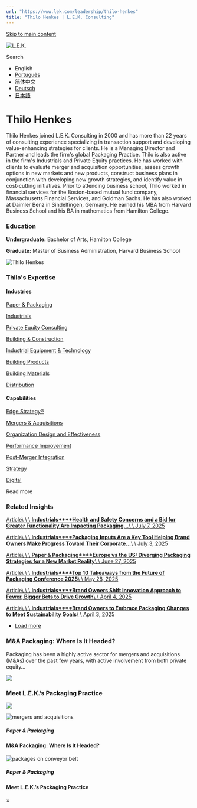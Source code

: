 ```yaml
---
url: "https://www.lek.com/leadership/thilo-henkes"
title: "Thilo Henkes | L.E.K. Consulting"
---
```


[Skip to main content](https://www.lek.com/leadership/thilo-henkes#main-content)

[![L.E.K.](https://www.lek.com/themes/lek/images/new-logo.svg)](https://www.lek.com/ "L.E.K.")

Search

- English
- [Português](https://www.lek.com/pt-br/lek-brazil)
- [简体中文](https://www.lek.com/zh-hant/lek-china)
- [Deutsch](https://www.lek.com/de/leadership/thilo-henkes)
- [日本語](https://www.lek.com/ja/lek-japan)

# Thilo Henkes

Thilo Henkes joined L.E.K. Consulting in 2000 and has more than 22 years of consulting experience specializing in transaction support and developing value-enhancing strategies for clients. He is a Managing Director and Partner and leads the firm's global Packaging Practice. Thilo is also active in the firm's Industrials and Private Equity practices. He has worked with clients to evaluate merger and acquisition opportunities, assess growth options in new markets and new products, construct business plans in conjunction with developing new growth strategies, and identify value in cost-cutting initiatives. Prior to attending business school, Thilo worked in financial services for the Boston-based mutual fund company, Massachusetts Financial Services, and Goldman Sachs. He has also worked at Daimler Benz in Sindelfingen, Germany. He earned his MBA from Harvard Business School and his BA in mathematics from Hamilton College.

### Education

**Undergraduate:** Bachelor of Arts, Hamilton College

**Graduate:** Master of Business Administration, Harvard Business School

![Thilo Henkes](https://www.lek.com/sites/default/files/profile-images/LEK_Leader_Profile_Thilo_Henkes.jpg)

### Thilo's Expertise

#### Industries

[Paper & Packaging](https://www.lek.com/industries/industrials/paper-and-packaging)

[Industrials](https://www.lek.com/industries/industrials)

[Private Equity Consulting](https://www.lek.com/industries/private-equity-pe)

[Building & Construction](https://www.lek.com/industries/building-construction)

[Industrial Equipment & Technology](https://www.lek.com/industries/industrials/industrial-equipment-technology)

[Building Products](https://www.lek.com/industries/building-construction/building-products)

[Building Materials](https://www.lek.com/industries/building-construction/building-materials)

[Distribution](https://www.lek.com/industries/building-construction/distribution)

#### Capabilities

[Edge Strategy®](https://www.lek.com/capabilities/strategy/edge-strategyr)

[Mergers & Acquisitions](https://www.lek.com/capabilities/mergers-acquisitions)

[Organization Design and Effectiveness](https://www.lek.com/capabilities/organizational-strategy)

[Performance Improvement](https://www.lek.com/capabilities/performance-improvement)

[Post-Merger Integration](https://www.lek.com/capabilities/organizational-strategy/post-merger-integration-pmi)

[Strategy](https://www.lek.com/capabilities/strategy)

[Digital](https://www.lek.com/capabilities/digital)

Read more

### Related Insights

[Article\\
\\
\\
**Industrials****Health and Safety Concerns and a Bid for Greater Functionality Are Impacting Packaging…**\\
\\
July 7, 2025](https://www.lek.com/insights/ind/us/ar/health-and-safety-concerns-and-bid-greater-functionality-are-impacting-packaging)

[Article\\
\\
\\
**Industrials****Packaging Inputs Are a Key Tool Helping Brand Owners Make Progress Toward Their Corporate…**\\
\\
July 3, 2025](https://www.lek.com/insights/ind/us/ar/packaging-inputs-are-key-tool-helping-brand-owners-make-progress-toward-their)

[Article\\
\\
\\
**Paper & Packaging****Europe vs the US: Diverging Packaging Strategies for a New Market Reality**\\
\\
June 27, 2025](https://www.lek.com/insights/ind/global/ar/europe-vs-us-diverging-packaging-strategies-new-market-reality)

[Article\\
\\
\\
**Industrials****Top 10 Takeaways from the Future of Packaging Conference 2025**\\
\\
May 28, 2025](https://www.lek.com/insights/ind/us/ar/top-10-takeaways-future-packaging-conference-2025)

[Article\\
\\
\\
**Industrials****Brand Owners Shift Innovation Approach to Fewer, Bigger Bets to Drive Growth**\\
\\
April 4, 2025](https://www.lek.com/insights/ind/us/ar/brand-owners-shift-innovation-approach-fewer-bigger-bets-drive-growth)

[Article\\
\\
\\
**Industrials****Brand Owners to Embrace Packaging Changes to Meet Sustainability Goals**\\
\\
April 3, 2025](https://www.lek.com/insights/ind/us/ar/brand-owners-embrace-packaging-changes-meet-sustainability-goals)

- [Load more](https://www.lek.com/leadership/thilo-henkes?page=1 "Load more items")

### M&A Packaging: Where Is It Headed?

Packaging has been a highly active sector for mergers and acquisitions (M&As) over the past few years, with active involvement from both private equity…


![](https://fast.wistia.com/embed/medias/02gbcqtfcm/swatch)

### Meet L.E.K.’s Packaging Practice

![](https://fast.wistia.com/embed/medias/r0ma2jgfe4/swatch)

![mergers and acquisitions](https://www.lek.com/sites/default/files/sharable-images/packaging-merger-acquisition_shareable.png)

##### Paper & Packaging

#### M&A Packaging: Where Is It Headed?

![packages on conveyor belt](https://www.lek.com/sites/default/files/teaser-images/thilo-packaging_teaser.jpg)

##### Paper & Packaging

#### Meet L.E.K.’s Packaging Practice

×